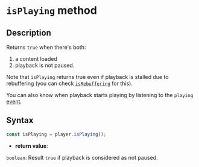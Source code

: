 # `isPlaying` method

## Description

Returns `true` when there's both:

1.  a content loaded
2.  playback is not paused.

Note that `isPlaying` returns true even if playback is stalled due to
rebuffering (you can check [`isRebuffering`](./isRebuffering.md) for this).

You can also know when playback starts playing by listening to the `playing`
[event](../Player_Events.md).

## Syntax

```js
const isPlaying = player.isPlaying();
```

- **return value**:

`boolean`: Result `true` if playback is considered as not paused.
